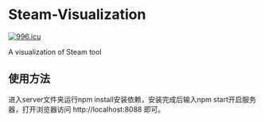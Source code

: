# Steam-Visualization

[![996.icu](https://img.shields.io/badge/link-996.icu-red.svg)](https://996.icu)

A visualization of Steam tool

## 使用方法
进入server文件夹运行npm install安装依赖，安装完成后输入npm start开启服务器，打开浏览器访问 http://localhost:8088 即可。
